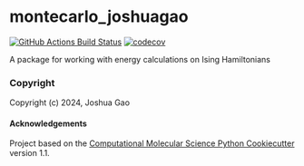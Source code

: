 montecarlo_joshuagao
==============================
[//]: # (Badges)
[![GitHub Actions Build Status](https://github.com/REPLACE_WITH_OWNER_ACCOUNT/montecarlo_jg/workflows/CI/badge.svg)](https://github.com/REPLACE_WITH_OWNER_ACCOUNT/montecarlo_jg/actions?query=workflow%3ACI)
[![codecov](https://codecov.io/gh/REPLACE_WITH_OWNER_ACCOUNT/montecarlo_joshuagao/branch/main/graph/badge.svg)](https://codecov.io/gh/REPLACE_WITH_OWNER_ACCOUNT/montecarlo_joshuagao/branch/main)


A package for working with energy calculations on Ising Hamiltonians

### Copyright

Copyright (c) 2024, Joshua Gao


#### Acknowledgements
 
Project based on the 
[Computational Molecular Science Python Cookiecutter](https://github.com/molssi/cookiecutter-cms) version 1.1.
